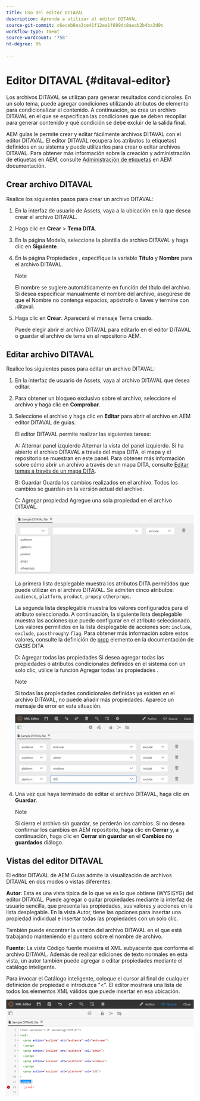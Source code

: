 ```yaml
---
title: Uso del editor DITAVAL
description: Aprenda a utilizar el editor DITAVAL
source-git-commit: c6eceb8ea3ce41f12ea1f689dc8aeab2b4ba3d9c
workflow-type: tm+mt
source-wordcount: '758'
ht-degree: 0%

---
```



# Editor DITAVAL {#ditaval-editor}

Los archivos DITAVAL se utilizan para generar resultados condicionales. En un solo tema, puede agregar condiciones utilizando atributos de elemento para condicionalizar el contenido. A continuación, se crea un archivo DITAVAL en el que se especifican las condiciones que se deben recopilar para generar contenido y qué condición se debe excluir de la salida final.

AEM guías le permite crear y editar fácilmente archivos DITAVAL con el editor DITAVAL. El editor DITAVAL recupera los atributos \(o etiquetas\) definidos en su sistema y puede utilizarlos para crear o editar archivos DITAVAL. Para obtener más información sobre la creación y administración de etiquetas en AEM, consulte [Administración de etiquetas](https://experienceleague.adobe.com/docs/experience-manager-cloud-service/sites/authoring/features/tags.html?lang=en) en AEM documentación.

## Crear archivo DITAVAL

Realice los siguientes pasos para crear un archivo DITAVAL:

1. En la interfaz de usuario de Assets, vaya a la ubicación en la que desea crear el archivo DITAVAL.

1. Haga clic en **Crear** \> **Tema DITA**.

1. En la página Modelo, seleccione la plantilla de archivo DITAVAL y haga clic en **Siguiente**.

1. En la página Propiedades , especifique la variable **Título** y **Nombre** para el archivo DITAVAL.

   >[!NOTE]
   >
   > El nombre se sugiere automáticamente en función del título del archivo. Si desea especificar manualmente el nombre del archivo, asegúrese de que el Nombre no contenga espacios, apóstrofo o llaves y termine con .ditaval.

1. Haga clic en **Crear**. Aparecerá el mensaje Tema creado.

   Puede elegir abrir el archivo DITAVAL para editarlo en el editor DITAVAL o guardar el archivo de tema en el repositorio AEM.


## Editar archivo DITAVAL

Realice los siguientes pasos para editar un archivo DITAVAL:

1. En la interfaz de usuario de Assets, vaya al archivo DITAVAL que desea editar.

1. Para obtener un bloqueo exclusivo sobre el archivo, seleccione el archivo y haga clic en **Comprobar**.

1. Seleccione el archivo y haga clic en **Editar** para abrir el archivo en AEM editor DITAVAL de guías.

   El editor DITAVAL permite realizar las siguientes tareas:

   A: Alternar panel izquierdo Alternar la vista del panel izquierdo. Si ha abierto el archivo DITAVAL a través del mapa DITA, el mapa y el repositorio se muestran en este panel. Para obtener más información sobre cómo abrir un archivo a través de un mapa DITA, consulte [Editar temas a través de un mapa DITA](map-editor-advanced-map-editor.md#id17ACJ0F0FHS).

   B: Guardar Guarda los cambios realizados en el archivo. Todos los cambios se guardan en la versión actual del archivo.

   C: Agregar propiedad Agregue una sola propiedad en el archivo DITAVAL.

   ![](images/ditaval-editor-props.png)

   La primera lista desplegable muestra los atributos DITA permitidos que puede utilizar en el archivo DITAVAL. Se admiten cinco atributos: `audience`, `platform`, `product`, `props`y `otherprops`.

   La segunda lista desplegable muestra los valores configurados para el atributo seleccionado. A continuación, la siguiente lista desplegable muestra las acciones que puede configurar en el atributo seleccionado. Los valores permitidos en la lista desplegable de acciones son: `include`, `exclude`, `passthrough`y `flag`. Para obtener más información sobre estos valores, consulte la definición de [prop](http://docs.oasis-open.org/dita/dita/v1.3/errata01/os/complete/part3-all-inclusive/langRef/ditaval/ditaval-prop.html#ditaval-prop) elemento en la documentación de OASIS DITA

   D: Agregar todas las propiedades Si desea agregar todas las propiedades o atributos condicionales definidos en el sistema con un solo clic, utilice la función Agregar todas las propiedades .

   >[!NOTE]
   >
   > Si todas las propiedades condicionales definidas ya existen en el archivo DITAVAL, no puede añadir más propiedades. Aparece un mensaje de error en esta situación.

   ![](images/ditaval-all-props.png)

1. Una vez que haya terminado de editar el archivo DITAVAL, haga clic en **Guardar**.

   >[!NOTE]
   >
   > Si cierra el archivo sin guardar, se perderán los cambios. Si no desea confirmar los cambios en AEM repositorio, haga clic en **Cerrar** y, a continuación, haga clic en **Cerrar sin guardar** en el **Cambios no guardados** diálogo.


## Vistas del editor DITAVAL

El editor DITAVAL de AEM Guías admite la visualización de archivos DITAVAL en dos modos o vistas diferentes:

**Autor**: Esta es una vista típica de lo que ve es lo que obtiene \(WYSISYG\) del editor DITAVAL. Puede agregar o quitar propiedades mediante la interfaz de usuario sencilla, que presenta las propiedades, sus valores y acciones en la lista desplegable. En la vista Autor, tiene las opciones para insertar una propiedad individual e insertar todas las propiedades con un solo clic.

También puede encontrar la versión del archivo DITAVAL en el que está trabajando manteniendo el puntero sobre el nombre de archivo.

**Fuente**: La vista Código fuente muestra el XML subyacente que conforma el archivo DITAVAL. Además de realizar ediciones de texto normales en esta vista, un autor también puede agregar o editar propiedades mediante el catálogo inteligente.

Para invocar el Catálogo inteligente, coloque el cursor al final de cualquier definición de propiedad e introduzca &quot;&lt;&quot;. El editor mostrará una lista de todos los elementos XML válidos que puede insertar en esa ubicación.

![](images/ditaval-source-view.png)

